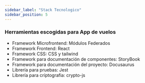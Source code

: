 ```yaml
---
sidebar_label: "Stack Tecnologico"
sidebar_position: 5
---
```


### Herramientas escogidas para App de vuelos

- Framework Microfrontend: Módulos Federados
- Framework Frontend: React
- Framework CSS: CSS y tailwind
- Framework para documentación de componentes: StoryBook
- Framework para documentación del proyecto: Docusaurus
- Librería para pruebas: Jest
- Librería para críptografia: crypto-js

